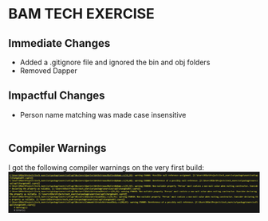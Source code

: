 # BAM TECH EXERCISE

## Immediate Changes
- Added a .gitignore file and ignored the bin and obj folders
- Removed Dapper

## Impactful Changes
- Person name matching was made case insensitive
<br/><br/>

## Compiler Warnings
I got the following compiler warnings on the very first build:
![alt text](screenshots/initialBuildWarnings.png)
